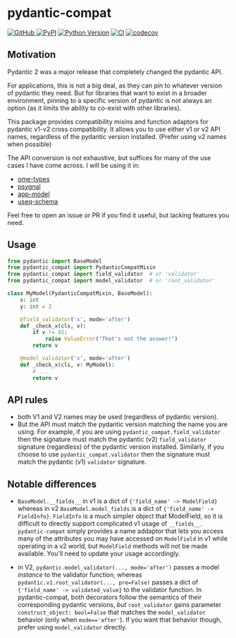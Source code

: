 # pydantic-compat

[![GitHub](https://img.shields.io/github/license/tlambert03/pydantic-compat)
](https://github.com/tlambert03/pydantic-compat/raw/main/LICENSE)
[![PyPI](https://img.shields.io/pypi/v/pydantic-compat.svg?color=green)](https://pypi.org/project/pydantic-compat)
[![Python Version](https://img.shields.io/pypi/pyversions/pydantic-compat.svg?color=green)](https://python.org)
[![CI](https://github.com/tlambert03/pydantic-compat/actions/workflows/ci.yml/badge.svg)](https://github.com/tlambert03/pydantic-compat/actions/workflows/ci.yml)
[![codecov](https://codecov.io/gh/tlambert03/pydantic-compat/branch/main/graph/badge.svg)](https://codecov.io/gh/tlambert03/pydantic-compat)

## Motivation

Pydantic 2 was a major release that completely changed the pydantic API.

For applications, this is not a big deal, as they can pin to whatever version of
pydantic they need. But for libraries that want to exist in a broader
environment, pinning to a specific version of pydantic is not always an option
(as it limits the ability to co-exist with other libraries).

This package provides compatibility mixins and function adaptors for pydantic
v1-v2 cross compatibility. It allows you to use either v1 or v2 API names,
regardless of the pydantic version installed. (Prefer using v2 names when possible)

The API conversion is not exhaustive, but suffices for many of the use cases
I have come across. I will be using it in:

- [ome-types](https://github.com/tlambert03/ome-types)
- [psygnal](https://github.com/pyapp-kit/psygnal)
- [app-model](https://github.com/pyapp-kit/app-model)
- [useq-schema](https://github.com/pymmcore-plus/useq-schema)

Feel free to open an issue or PR if you find it useful, but lacking features
you need.

## Usage

```py
from pydantic import BaseModel
from pydantic_compat import PydanticCompatMixin
from pydantic_compat import field_validator  # or 'validator'
from pydantic_compat import model_validator  # or 'root_validator'

class MyModel(PydanticCompatMixin, BaseModel):
    x: int
    y: int = 2

    @field_validator('x', mode='after')
    def _check_x(cls, v):
        if v != 42:
            raise ValueError("That's not the answer!")
        return v

    @model_validator('x', mode='after')
    def _check_x(cls, v: MyModel):
        # ...
        return v
```

## API rules

- both V1 and V2 names may be used (regardless of pydantic version).
- But the API must match the pydantic version matching the name you are using.
  For example, if you are using `pydantic_compat.field_validator` then the
  signature must match the pydantic (v2) `field_validator` signature (regardless)
  of the pydantic version installed. Similarly, if you choose to use
  `pydantic_compat.validator` then the signature must match the pydantic
  (v1) `validator` signature.

## Notable differences

- `BaseModel.__fields__` in v1 is a dict of `{'field_name' -> ModelField}`
  whereas in v2 `BaseModel.model_fields` is a dict of `{'field_name' ->
  FieldInfo}`. `FieldInfo` is a much simpler object that ModelField, so it is
  difficult to directly support complicated v1 usage of `__fields__`.
  `pydantic-compat` simply provides a name addaptor that lets you access many of
  the attributes you may have accessed on `ModelField` in v1 while operating in
  a v2 world, but `ModelField` methods will not be made available. You'll need
  to update your usage accordingly.

- in V2, `pydantic.model_validator(..., mode='after')` passes a model _instance_
  to the validator function, whereas `pydantic.v1.root_validator(...,
  pre=False)` passes a dict of `{'field_name' -> validated_value}` to the
  validator function. In pydantic-compat, both decorators follow the semantics
  of their corresponding pydantic versions, _but_ `root_validator` gains
  parameter `construct_object: bool=False` that matches the `model_validator`
  behavior (only when `mode=='after'`). If you want that behavior though, prefer
  using `model_validator` directly.
